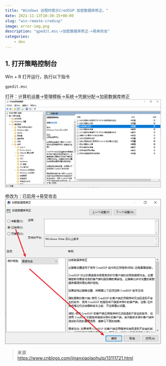 ```yaml
---
title: "Windows 远程时提示CredSSP 加密数据库修正。"
date: 2021-11-13T10:30:15+08:00
slug: "win-remote-credssp"
image: error-img.png
description: "gpedit.msc->加密数据库修正->易用攻击"
categories:
    - dev
---
```


## 1. 打开策略控制台
Win + R 打开运行，执行以下指令
```
gpedit.msc
```

打开：计算机设置->管理模板->系统->凭据分配->加密数据库修正  
![](setting-postiton.png)

修改为：已启用->易受攻击  
![](setting.png)


> 来源  
> https://www.cnblogs.com/jinanxiaolaohu/p/13111721.html